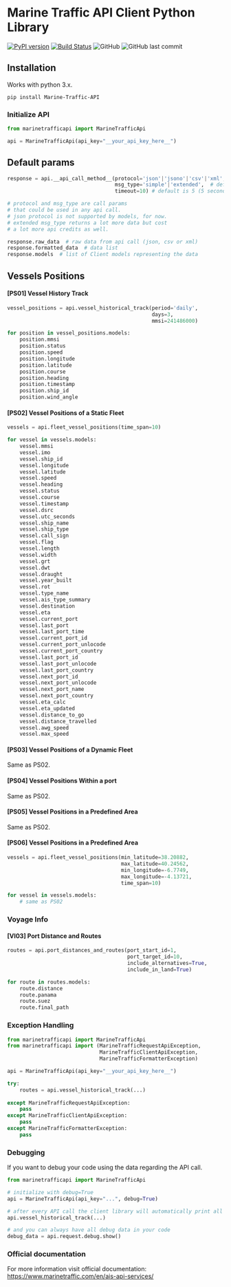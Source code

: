 <h1>Marine Traffic API Client Python Library</h1>

[![PyPI version](https://badge.fury.io/py/Marine-Traffic-API.svg)](https://badge.fury.io/py/Marine-Traffic-API)
[![Build Status](https://travis-ci.com/arrrlo/marine-traffic-client-api.svg?branch=master)](https://travis-ci.com/arrrlo/marine-traffic-client-api)
![GitHub](https://img.shields.io/github/license/arrrlo/marine-traffic-client-api.svg?color=blue)
![GitHub last commit](https://img.shields.io/github/last-commit/arrrlo/marine-traffic-client-api.svg?color=blue)

<h2>Installation</h2>
<p>Works with python 3.x.</p>

```
pip install Marine-Traffic-API
```

<h3>Initialize API</h3>

```python
from marinetrafficapi import MarineTrafficApi

api = MarineTrafficApi(api_key="__your_api_key_here__")
```

<h2>Default params</h2>

```python
response = api.__api_call_method__(protocol='json'|'jsono'|'csv'|'xml', # default is jsono
                                   msg_type='simple'|'extended',  # default is simple
                                   timeout=10) # default is 5 (5 seconds)

# protocol and msg_type are call params 
# that could be used in any api call. 
# json protocol is not supported by models, for now.
# extended msg_type returns a lot more data but cost 
# a lot more api credits as well.

response.raw_data  # raw data from api call (json, csv or xml)
response.formatted_data  # data list
response.models  # list of Client models representing the data
```

<h2>Vessels Positions</h2>

<h4>[PS01] Vessel History Track</h4>

```python
vessel_positions = api.vessel_historical_track(period='daily', 
                                               days=3, 
                                               mmsi=241486000)

for position in vessel_positions.models:
	position.mmsi
	position.status
	position.speed
	position.longitude
	position.latitude
	position.course
	position.heading
	position.timestamp
	position.ship_id
	position.wind_angle
```

<h4>[PS02] Vessel Positions of a Static Fleet</h4>

```python
vessels = api.fleet_vessel_positions(time_span=10)

for vessel in vessels.models:
	vessel.mmsi
	vessel.imo
	vessel.ship_id
	vessel.longitude
	vessel.latitude
	vessel.speed
	vessel.heading
	vessel.status
	vessel.course
	vessel.timestamp
	vessel.dsrc
	vessel.utc_seconds
	vessel.ship_name
	vessel.ship_type
	vessel.call_sign
	vessel.flag
	vessel.length
	vessel.width
	vessel.grt
	vessel.dwt
	vessel.draught
	vessel.year_built
	vessel.rot
	vessel.type_name
	vessel.ais_type_summary
	vessel.destination
	vessel.eta
	vessel.current_port
	vessel.last_port
	vessel.last_port_time
	vessel.current_port_id
	vessel.current_port_unlocode
	vessel.current_port_country
	vessel.last_port_id
	vessel.last_port_unlocode
	vessel.last_port_country
	vessel.next_port_id
	vessel.next_port_unlocode
	vessel.next_port_name
	vessel.next_port_country
	vessel.eta_calc
	vessel.eta_updated
	vessel.distance_to_go
	vessel.distance_travelled
	vessel.awg_speed
	vessel.max_speed
```

<h4>[PS03] Vessel Positions of a Dynamic Fleet</h4>
<p>Same as PS02.</p>

<h4>[PS04] Vessel Positions Within a port</h4>
<p>Same as PS02.</p>

<h4>[PS05] Vessel Positions in a Predefined Area</h4>
<p>Same as PS02.</p>

<h4>[PS06] Vessel Positions in a Predefined Area</h4>

```python
vessels = api.fleet_vessel_positions(min_latitude=38.20882,
                                     max_latitude=40.24562,
                                     min_longitude=-6.7749,
                                     max_longitude=-4.13721,
                                     time_span=10)

for vessel in vessels.models:
	# same as PS02
```

<h3>Voyage Info</h3>

<h4>[VI03] Port Distance and Routes</h4>

```python
routes = api.port_distances_and_routes(port_start_id=1, 
                                       port_target_id=10, 
                                       include_alternatives=True, 
                                       include_in_land=True)

for route in routes.models:
	route.distance
	route.panama
	route.suez
	route.final_path
```

<h3>Exception Handling</h3>

```python
from marinetrafficapi import MarineTrafficApi
from marinetrafficapi import (MarineTrafficRequestApiException,
                              MarineTrafficClientApiException,
                              MarineTrafficFormatterException)

api = MarineTrafficApi(api_key="__your_api_key_here__")

try:
    routes = api.vessel_historical_track(...)
    
except MarineTrafficRequestApiException:
    pass
except MarineTrafficClientApiException:
    pass
except MarineTrafficFormatterException:
    pass
```

<h3>Debugging</h3>

<p>If you want to debug your code using the data regarding the API call.</p>

```python
from marinetrafficapi import MarineTrafficApi

# initialize with debug=True
api = MarineTrafficApi(api_key="...", debug=True)

# after every API call the client library will automatically print all the data to standard output
api.vessel_historical_track(...)

# and you can always have all debug data in your code
debug_data = api.request.debug.show()
```

<h3>Official documentation</h3>

<p>For more information visit official documentation: <a href="https://www.marinetraffic.com/en/ais-api-services/">https://www.marinetraffic.com/en/ais-api-services/</a></p>
